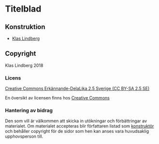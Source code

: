 # Titelblad

## Konstruktion

* [Klas Lindberg](mailto:klas.lindberg@gmail.com)

## Copyright
Klas Lindberg 2018

### Licens
[Creative Commons Erkännande-DelaLika 2.5 Sverige (CC BY-SA 2.5 SE)](../LICENS.html)

En översikt av licensen finns hos [Creative Commons](https://creativecommons.org/licenses/by-sa/2.5/se)

### Hantering av bidrag

Den som vill är välkommen att skicka in utökningar och förbättringar av materialet. Om materialet accepteras blir författaren listad som [konstruktör](#konstruktion) och behåller copyright för de sidor som hen kan anses vara huvudsaklig upphovsperson till.
